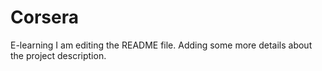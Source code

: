 # Corsera
E-learning
I am editing the README file. Adding some more details about the project description.
